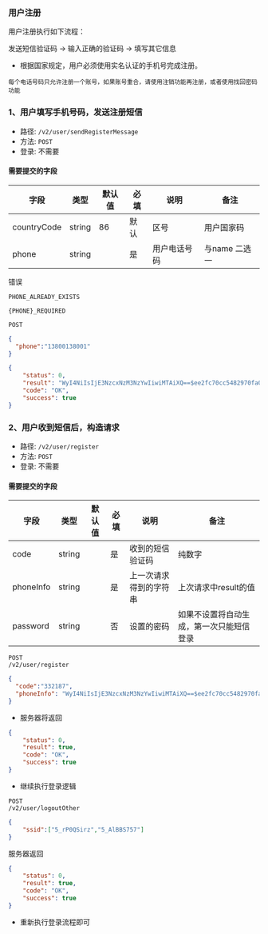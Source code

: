 ### 用户注册

用户注册执行如下流程：

发送短信验证码 -> 输入正确的验证码 -> 填写其它信息

* 根据国家规定，用户必须使用实名认证的手机号完成注册。

```
每个电话号码只允许注册一个账号，如果账号重合，请使用注销功能再注册，或者使用找回密码功能
```

### 1、用户填写手机号码，发送注册短信

* 路径: ```/v2/user/sendRegisterMessage```
* 方法: ```POST```
* 登录: 不需要

#### 需要提交的字段

| 字段          	| 类型    	| 默认值 	| 必填 	| 说明               	| 备注                         	|
|---------------	|---------	|--------	|------	|--------------------	|------------------------------	|
| countryCode   	| string  	| 86     	| 默认 	| 区号               	| 用户国家码                   	|
| phone         	| string  	|        	| 是   	| 用户电话号码       	|   与name 二选一                   |

错误

```
PHONE_ALREADY_EXISTS

{PHONE}_REQUIRED
```


```
POST 

```

```json
{
  "phone":"13800138001"
}
```

```json
{
    "status": 0,
    "result": "WyI4NiIsIjE3NzcxNzM3NzYwIiwiMTAiXQ==$ee2fc70cc5482970fa0869116854a960",
    "code": "OK",
    "success": true
}
```

### 2、用户收到短信后，构造请求

* 路径: ```/v2/user/register```
* 方法: ```POST```
* 登录: 不需要

#### 需要提交的字段

| 字段          	| 类型    	| 默认值 	| 必填 	| 说明               	| 备注                         	|
|---------------	|---------	|--------	|------	|--------------------	|------------------------------	|
| code   	| string  	|      	| 是 	| 收到的短信验证码               	| 纯数字                   	|
| phoneInfo      	| string  	|        	| 是   	| 上一次请求得到的字符串       	|   上次请求中result的值      |
| password      	| string  	|        	| 否   	| 设置的密码       	|   如果不设置将自动生成，第一次只能短信登录      |

```
POST 
/v2/user/register
```

```json
{
  "code":"332187",
  "phoneInfo": "WyI4NiIsIjE3NzcxNzM3NzYwIiwiMTAiXQ==$ee2fc70cc5482970fa0869116854a960"
}
```

* 服务器将返回

```json
{
    "status": 0,
    "result": true,
    "code": "OK",
    "success": true
}
```

* 继续执行登录逻辑

```
POST 
/v2/user/logoutOther
```

```json
{
	"ssid":["5_rP0QSirz","5_AlBBS757"]
}
```

服务器返回

```json
{
    "status": 0,
    "result": true,
    "code": "OK",
    "success": true
}
```

* 重新执行登录流程即可
